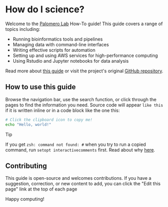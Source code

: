 # How do I science?

Welcome to the [Palomero Lab](https://www.palomerolab.org/) How-To guide!
This guide covers a range of topics including:

- Running bioinformatics tools and pipelines
- Managing data with command-line interfaces
- Writing effective scripts for automation
- Setting up and using AWS services for high-performance computing
- Using Rstudio and Jupyter notebooks for data analysis

Read more about [this guide](about.md) or visit the project's original [GitHub
repository](https://github.com/rdnajac/cbmf).

## How to use this guide

Browse the navigation bar, use the search function,
or click through the pages to find the information you need.
Source code will appear `like this` if it is written inline
or in a code block like the one this:

```sh
# Click the clipboard icon to copy me!
echo "Hello, world!"
```

> [!TIP]
> If you get `zsh: command not found: #` when you try to run a copied command,
> run `setopt interactivecomments` first. Read about why
> [here](https://stackoverflow.com/a/11873793/26469286).

## Contributing

This guide is open-source and welcomes contributions.
If you have a suggestion, correction, or new content to add,
you can click the "Edit this page" link at the top of each page

Happy computing!

